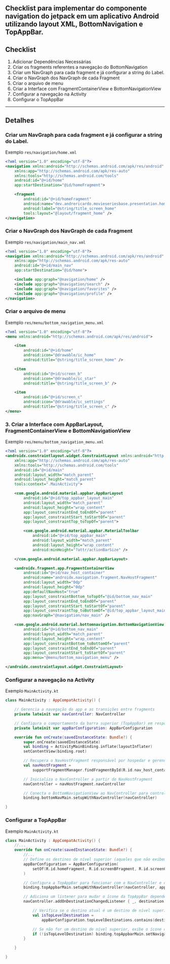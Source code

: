 ## Checklist para implementar do componente navigation do jetpack em um aplicativo Android utilizando layout XML, BottomNavigation e TopAppBar.

## Checklist

1. Adicionar Dependências Necessárias
2. Criar os fragments referentes a navegação do BottomNavigation
3. Criar um NavGraph para cada fragment e já configurar a string do Label.
4. Criar o NavGraph dos NavGraph de cada Fragment
5. Criar o arquivo de menu
6. Criar a Interface com FragmentContainerView e BottomNavigationView
7. Configurar a navegação na Activity
8. Configurar o TopAppBar
---

## Detalhes
### Criar um NavGraph para cada fragment e já configurar a string do Label.
Exemplo `res/navigation/home.xml`

```xml
<?xml version="1.0" encoding="utf-8"?>
<navigation xmlns:android="http://schemas.android.com/apk/res/android"
    xmlns:app="http://schemas.android.com/apk/res-auto"
    xmlns:tools="http://schemas.android.com/tools"
    android:id="@+id/home"
    app:startDestination="@id/homeFragment">

    <fragment
        android:id="@+id/homeFragment"
        android:name="dev.andrericardo.movieseriesbase.presentation.home.HomeFragment"
        android:label="@string/title_screen_home"
        tools:layout="@layout/fragment_home" />
</navigation>
```

### Criar o NavGraph dos NavGraph de cada Fragment
Exemplo `res/navigation/main_nav.xml`

```xml
<?xml version="1.0" encoding="utf-8"?>
<navigation xmlns:android="http://schemas.android.com/apk/res/android"
    xmlns:app="http://schemas.android.com/apk/res-auto"
    android:id="@+id/main_nav"
    app:startDestination="@id/home">

    <include app:graph="@navigation/home" />
    <include app:graph="@navigation/search" />
    <include app:graph="@navigation/favorites" />
    <include app:graph="@navigation/profile" />
</navigation>
```


### Criar o arquivo de menu
Exemplo `res/menu/bottom_navigation_menu.xml`

```xml
<?xml version="1.0" encoding="utf-8"?>
<menu xmlns:android="http://schemas.android.com/apk/res/android">

    <item
        android:id="@+id/home"
        android:icon="@drawable/ic_home"
        android:title="@string/title_screen_home" />

    <item
        android:id="@+id/screen_b"
        android:icon="@drawable/ic_star"
        android:title="@string/title_screen_b" />

    <item
        android:id="@+id/screen_c"
        android:icon="@drawable/ic_settings"
        android:title="@string/title_screen_c" />
</menu>
```

### 3. Criar a Interface com AppBarLayout, FragmentContainerView e BottomNavigationView
Exemplo `res/menu/bottom_navigation_menu.xml`

```xml
<?xml version="1.0" encoding="utf-8"?>
<androidx.constraintlayout.widget.ConstraintLayout xmlns:android="http://schemas.android.com/apk/res/android"
    xmlns:app="http://schemas.android.com/apk/res-auto"
    xmlns:tools="http://schemas.android.com/tools"
    android:id="@+id/main"
    android:layout_width="match_parent"
    android:layout_height="match_parent"
    tools:context=".MainActivity">

    <com.google.android.material.appbar.AppBarLayout
        android:id="@+id/top_appbar_layout_main"
        android:layout_width="match_parent"
        android:layout_height="wrap_content"
        app:layout_constraintEnd_toEndOf="parent"
        app:layout_constraintStart_toStartOf="parent"
        app:layout_constraintTop_toTopOf="parent">

        <com.google.android.material.appbar.MaterialToolbar
            android:id="@+id/top_appbar_main"
            android:layout_width="match_parent"
            android:layout_height="wrap_content"
            android:minHeight="?attr/actionBarSize" />

    </com.google.android.material.appbar.AppBarLayout>

    <androidx.fragment.app.FragmentContainerView
        android:id="@+id/nav_host_container"
        android:name="androidx.navigation.fragment.NavHostFragment"
        android:layout_width="0dp"
        android:layout_height="0dp"
        app:defaultNavHost="true"
        app:layout_constraintBottom_toTopOf="@id/bottom_nav_main"
        app:layout_constraintEnd_toEndOf="parent"
        app:layout_constraintStart_toStartOf="parent"
        app:layout_constraintTop_toBottomOf="@id/top_appbar_layout_main"
        app:navGraph="@navigation/nav_main" />

    <com.google.android.material.bottomnavigation.BottomNavigationView
        android:id="@+id/bottom_nav_main"
        android:layout_width="match_parent"
        android:layout_height="wrap_content"
        app:layout_constraintBottom_toBottomOf="parent"
        app:layout_constraintEnd_toEndOf="parent"
        app:layout_constraintStart_toStartOf="parent"
        app:menu="@menu/bottom_navigation_menu" />

</androidx.constraintlayout.widget.ConstraintLayout>
```


### Configurar a navegação na Activity
Exemplo `MainActivity.kt`

```kt
class MainActivity : AppCompatActivity() {

    // Gerencia a navegação do app e as transições entre fragments
    private lateinit var navController: NavController

    // Configura o comportamento da barra superior (TopAppBar) em resposta à navegação
    private lateinit var appBarConfiguration: AppBarConfiguration

    override fun onCreate(savedInstanceState: Bundle?) {
        super.onCreate(savedInstanceState)
        val binding = ActivityMainBinding.inflate(layoutInflater)
        setContentView(binding.root)

        // Recupera o NavHostFragment responsável por hospedar e gerenciar a navegação entre fragments
        val navHostFragment =
            supportFragmentManager.findFragmentById(R.id.nav_host_container) as NavHostFragment

        // Inicializa o NavController a partir do NavHostFragment
        navController = navHostFragment.navController

        // Conecta o BottomNavigationView ao NavController para controlar a navegação entre fragments
        binding.bottomNavMain.setupWithNavController(navController)

}

```

### Configurar a TopAppBar
Exemplo `MainActivity.kt`

```kt
class MainActivity : AppCompatActivity() {
    //...
    override fun onCreate(savedInstanceState: Bundle?) {
        //...
        // Define os destinos de nível superior (aqueles que não exibem o botão de "voltar")
        appBarConfiguration = AppBarConfiguration(
            setOf(R.id.homeFragment, R.id.screenBFragment, R.id.screenCFragment)
        )

        // Configura a TopAppBar para funcionar com o NavController e o AppBarConfiguration
        binding.topAppbarMain.setupWithNavController(navController, appBarConfiguration)

        // Adiciona um listener para mudar o ícone da TopAppBar dependendo do destino atual
        navController.addOnDestinationChangedListener { _, destination, _ ->

            // Verifica se o destino atual é um destino de nível superior
            val isTopLevelDestination =
                appBarConfiguration.topLevelDestinations.contains(destination.id)

            // Se não for um destino de nível superior, exibe o ícone de "voltar"
            if (!isTopLevelDestination) binding.topAppbarMain.setNavigationIcon(R.drawable.ic_arrow_back)
        }

    }

}
```